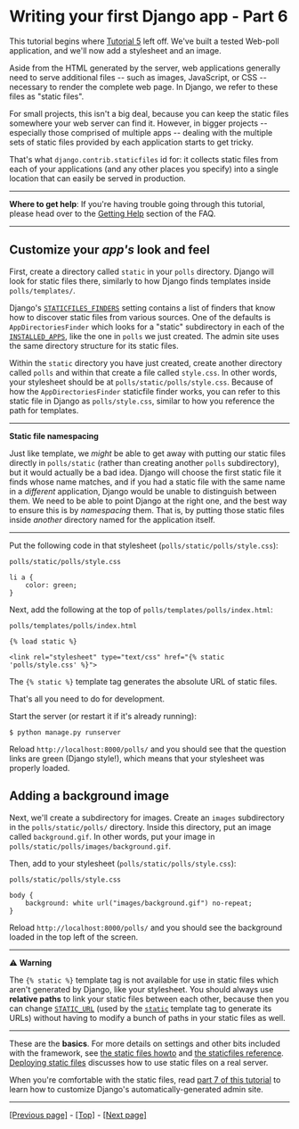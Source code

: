 # Writing your first Django app - Part 6

This tutorial begins where [Tutorial 5](https://github.com/AndrewSRea/My_Learning_Port_II/tree/main/Django/Django_App_Part_5#writing-your-first-django-app---part-5) left off. We've built a tested Web-poll application, and we'll now add a stylesheet and an image.

Aside from the HTML generated by the server, web applications generally need to serve additional files -- such as images, JavaScript, or CSS -- necessary to render the complete web page. In Django, we refer to these files as "static files".

For small projects, this isn't a big deal, because you can keep the static files somewhere your web server can find it. However, in bigger projects -- especially those comprised of multiple apps -- dealing with the multiple sets of static files provided by each application starts to get tricky.

That's what `django.contrib.staticfiles` id for: it collects static files from each of your applications (and any other places you specify) into a single location that can easily be served in production.

<hr>

**Where to get help**: If you're having trouble going through this tutorial, please head over to the [Getting Help](https://docs.djangoproject.com/en/3.1/faq/help/) section of the FAQ.

<hr>

## Customize your *app's* look and feel

First, create a directory called `static` in your `polls` directory. Django will look for static files there, similarly to how Django finds templates inside `polls/templates/`.

Django's [`STATICFILES_FINDERS`](https://docs.djangoproject.com/en/3.1/ref/settings/#std:setting-STATICFILES_FINDERS) setting contains a list of finders that know how to discover static files from various sources. One of the defaults is `AppDirectoriesFinder` which looks for a "static" subdirectory in each of the [`INSTALLED_APPS`](https://docs.djangoproject.com/en/3.1/ref/settings/#std:setting-INSTALLED_APPS), like the one in `polls` we just created. The admin site uses the same directory structure for its static files.

Within the `static` directory you have just created, create another directory called `polls` and within that create a file called `style.css`. In other words, your stylesheet should be at `polls/static/polls/style.css`. Because of how the `AppDirectoriesFinder` staticfile finder works, you can refer to this static file in Django as `polls/style.css`, similar to how you reference the path for templates.

<hr>

**Static file namespacing**

Just like template, we *might* be able to get away with putting our static files directly in `polls/static` (rather than creating another `polls` subdirectory), but it would actually be a bad idea. Django will choose the first static file it finds whose name matches, and if you had a static file with the same name in a *different* application, Django would be unable to distinguish between them. We need to be able to point Django at the right one, and the best way to ensure this is by *namespacing* them. That is, by putting those static files inside *another* directory named for the application itself.

<hr>

Put the following code in that stylesheet (`polls/static/polls/style.css`):

`polls/static/polls/style.css`

```
li a {
    color: green;
}
```

Next, add the following at the top of `polls/templates/polls/index.html`:

`polls/templates/polls/index.html`

```
{% load static %}

<link rel="stylesheet" type="text/css" href="{% static 'polls/style.css' %}">
```

The `{% static %}` template tag generates the absolute URL of static files.

That's all you need to do for development.

Start the server (or restart it if it's already running):
```
$ python manage.py runserver
```
Reload `http://localhost:8000/polls/` and you should see that the question links are green (Django style!), which means that your stylesheet was properly loaded.

## Adding a background image

Next, we'll create a subdirectory for images. Create an `images` subdirectory in the `polls/static/polls/` directory. Inside this directory, put an image called `background.gif`. In other words, put your image in `polls/static/polls/images/background.gif`.

Then, add to your stylesheet (`polls/static/polls/style.css`):

`polls/static/polls/style.css`

```
body {
    background: white url("images/background.gif") no-repeat;
}
```

Reload `http://localhost:8000/polls/` and you should see the background loaded in the top left of the screen.

<hr>

:warning: **Warning**

The `{% static %}` template tag is not available for use in static files which aren't generated by Django, like your stylesheet. You should always use **relative paths** to link your static files between each other, because then you can change [`STATIC_URL`](https://docs.djangoproject.com/en/3.1/ref/settings/#std:setting-STATIC_URL) (used by the [`static`](https://docs.djangoproject.com/en/3.1/ref/templates/builtins/#std:templatetag-static) template tag to generate its URLs) without having to modify a bunch of paths in your static files as well.

<hr>

These are the **basics**. For more details on settings and other bits included with the framework, see [the static files howto](https://docs.djangoproject.com/en/3.1/howto/static-files/) and [the staticfiles reference](https://docs.djangoproject.com/en/3.1/ref/contrib/staticfiles/). [Deploying static files](https://docs.djangoproject.com/en/3.1/howto/static-files/deployment/) discusses how to use static files on a real server.

When you're comfortable with the static files, read [part 7 of this tutorial](https://github.com/AndrewSRea/My_Learning_Port_II/tree/main/Django/Django_App_Part_7#writing-your-first-django-app---part-7) to learn how to customize Django's automatically-generated admin site.

<hr>

[[Previous page]](https://github.com/AndrewSRea/My_Learning_Port_II/tree/main/Django/Django_App_Part_5#writing-your-first-django-app---part-5) - [[Top]](https://github.com/AndrewSRea/My_Learning_Port_II/tree/main/Django/Django_App_Part_6#writing-your-first-django-app---part-6) - [[Next page]](https://github.com/AndrewSRea/My_Learning_Port_II/tree/main/Django/Django_App_Part_7#writing-your-first-django-app---part-7)